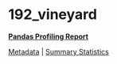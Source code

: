 # 192_vineyard

[**Pandas Profiling Report**](../docs_sources/profile/192_vineyard.html)

[Metadata](metadata.yaml) | [Summary Statistics](summary_stats.csv)

